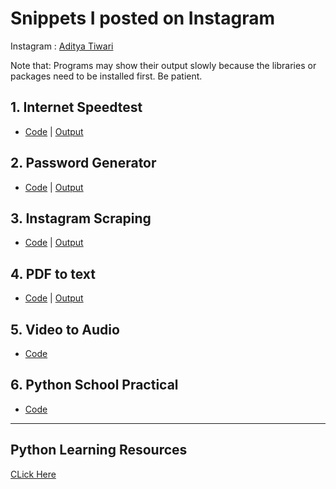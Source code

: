 # Snippets I posted on Instagram

Instagram : [Aditya Tiwari](https://instagram.com/thegeekyb0y)

Note that: Programs may show their output slowly because the libraries or packages need to be installed first. Be patient.

## 1. Internet Speedtest 
- <a href='./speedtest.py'>Code</a> | [Output](https://replit.com/@thegeekyb0y/speedtestpy?v=1)

## 2. Password Generator 
- <a href='/passwordgenerator.py'>Code</a> | [Output](https://replit.com/@thegeekyb0y/passwordgenerator?v=1)

## 3. Instagram Scraping
- <a href='/passwordgenerator.py'>Code</a> | [Output](https://replit.com/@thegeekyb0y/instascraper?v=1)

## 4. PDF to text 
- <a href='./Pdf-to-text-converter/pdf-to-text-converter.py'>Code</a> | [Output](./Pdf-to-text-converter)

## 5. Video to Audio
- <a href='./video2audio.py'> Code </a>

## 6. Python School Practical 
- <a href='./filemanaging.py'> Code </a>

---

## Python Learning Resources
[CLick Here](https://github.com/thegeekyb0y/learnpython)
